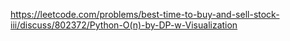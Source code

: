 https://leetcode.com/problems/best-time-to-buy-and-sell-stock-iii/discuss/802372/Python-O(n)-by-DP-w-Visualization